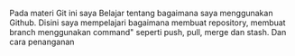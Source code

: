 Pada materi Git ini saya Belajar tentang bagaimana saya menggunakan Github.
Disini saya mempelajari bagaimana membuat repository, membuat branch menggunakan command" seperti push, pull, merge dan stash. Dan cara penanganan